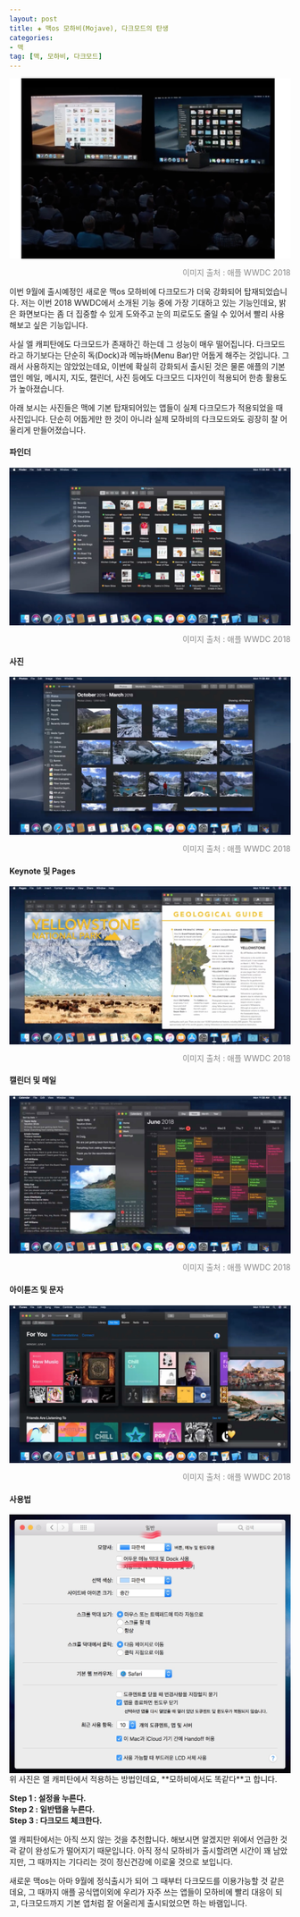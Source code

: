 ```yaml
---  
layout: post  
title: ✚ 맥os 모하비(Mojave), 다크모드의 탄생
categories:
- 맥
tag: [맥, 모하비, 다크모드]
---  
```


<div class="markdown-image">
<img src="/assets/article_images/2018-06-14-darkmode/12.jpg" alt="" align="middle"/><p style="text-align:right;  color:#878787">
이미지 출처 : 애플 WWDC 2018</p> </div>

<p class="drop-korean">
이번 9월에 출시예정인 새로운 맥os 모하비에 다크모드가 더욱 강화되어 탑재되었습니다. 저는 이번 2018 WWDC에서 소개된 기능 중에 가장 기대하고 있는 기능인데요, 밝은 화면보다는 좀 더 집중할 수 있게 도와주고 눈의 피로도도 줄일 수 있어서 빨리 사용해보고 싶은 기능입니다. </p>

사실 엘 캐피탄에도 다크모드가 존재하긴 하는데 그 성능이 매우 떨어집니다. 다크모드라고 하기보다는 단순히 독(Dock)과 메뉴바(Menu Bar)만 어둡게 해주는 것입니다. 그래서 사용하지는 않았었는데요, 이번에 확실히 강화되서 출시된 것은 물론 애플의 기본 앱인 메일, 메시지, 지도, 캘린더, 사진 등에도 다크모드 디자인이 적용되어 한층 활용도가 높아졌습니다. 

아래 보시는 사진들은 맥에 기본 탑재되어있는 앱들이 실제 다크모드가 적용되었을 때 사진입니다. 단순히 어둡게만 한 것이 아니라 실제 모하비의 다크모드와도 굉장히 잘 어울리게 만들어졌습니다.

#### 파인더
<div class="markdown-image">
<img src="/assets/article_images/2018-06-14-darkmode/3.jpg" alt="" align="middle"/><p style="text-align:right;  color:#878787">
이미지 출처 : 애플 WWDC 2018</p> </div>

#### 사진
<div class="markdown-image">
<img src="/assets/article_images/2018-06-14-darkmode/4.jpg" alt="" align="middle"/><p style="text-align:right;  color:#878787">
이미지 출처 : 애플 WWDC 2018</p> </div>

#### Keynote 및 Pages
<div class="markdown-image">
<img src="/assets/article_images/2018-06-14-darkmode/5.jpg" alt="" align="middle"/><p style="text-align:right;  color:#878787">
이미지 출처 : 애플 WWDC 2018</p> </div>

#### 캘린더 및 메일
<div class="markdown-image">
<img src="/assets/article_images/2018-06-14-darkmode/6.jpg" alt="" align="middle"/><p style="text-align:right;  color:#878787">
이미지 출처 : 애플 WWDC 2018</p> </div>

#### 아이튠즈 및 문자
<div class="markdown-image">
<img src="/assets/article_images/2018-06-14-darkmode/7.jpg" alt="" align="middle"/><p style="text-align:right;  color:#878787">
이미지 출처 : 애플 WWDC 2018</p> </div>


#### 사용법
<div class="markdown-image">
<img src="/assets/article_images/2018-06-14-darkmode/8.jpg" alt="" align="middle"/></div>
위 사진은 엘 캐피탄에서 적용하는 방법인데요, **모하비에서도 똑같다**고 합니다.

**Step 1 : 설정을 누른다.** <br>
**Step 2 : 일반탭을 누른다.** <br>
**Step 3 : 다크모드 체크한다.** <br>

엘 캐피탄에서는 아직 쓰지 않는 것을 추천합니다. 해보시면 알겠지만 위에서 언급한 것곽 같이 완성도가 떨어지기 때문입니다. 아직 정식 모하비가 출시할려면 시간이 꽤 남았지만, 그 때까지는 기다리는 것이 정신건강에 이로울 것으로 보입니다.

새로운 맥os는 아마 9월에 정식출시가 되어 그 때부터 다크모드를 이용가능할 것 같은데요, 그 때까지 애플 공식앱이외에 우리가 자주 쓰는 앱들이 모하비에 빨리 대응이 되고, 다크모드까지 기본 앱처럼 잘 어울리게 출시되었으면 하는 바램입니다. 